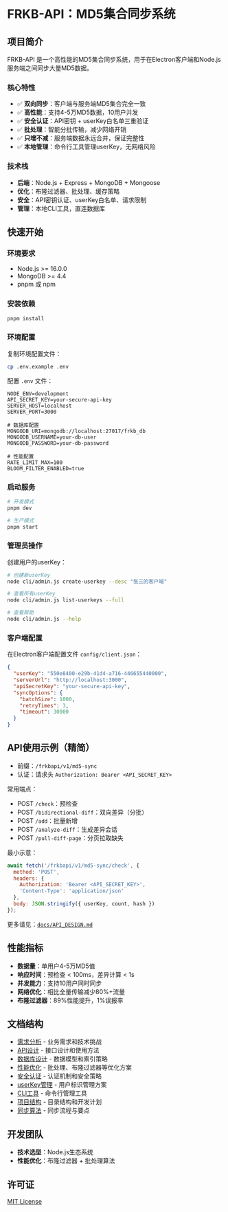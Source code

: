 # FRKB-API：MD5集合同步系统

## 项目简介

FRKB-API 是一个高性能的MD5集合同步系统，用于在Electron客户端和Node.js服务端之间同步大量MD5数据。

### 核心特性

- ✅ **双向同步**：客户端与服务端MD5集合完全一致
- ✅ **高性能**：支持4-5万MD5数据，10用户并发
- ✅ **安全认证**：API密钥 + userKey白名单三重验证
- ✅ **批处理**：智能分批传输，减少网络开销
- ✅ **只增不减**：服务端数据永远合并，保证完整性
- ✅ **本地管理**：命令行工具管理userKey，无网络风险

### 技术栈

- **后端**：Node.js + Express + MongoDB + Mongoose
- **优化**：布隆过滤器、批处理、缓存策略
- **安全**：API密钥认证、userKey白名单、请求限制
- **管理**：本地CLI工具，直连数据库

## 快速开始

### 环境要求

- Node.js >= 16.0.0
- MongoDB >= 4.4
- pnpm 或 npm

### 安装依赖

```bash
pnpm install
```

### 环境配置

复制环境配置文件：
```bash
cp .env.example .env
```

配置 `.env` 文件：
```env
NODE_ENV=development
API_SECRET_KEY=your-secure-api-key
SERVER_HOST=localhost
SERVER_PORT=3000

# 数据库配置
MONGODB_URI=mongodb://localhost:27017/frkb_db
MONGODB_USERNAME=your-db-user
MONGODB_PASSWORD=your-db-password

# 性能配置
RATE_LIMIT_MAX=100
BLOOM_FILTER_ENABLED=true
```

### 启动服务

```bash
# 开发模式
pnpm dev

# 生产模式
pnpm start
```

### 管理员操作

创建用户的userKey：
```bash
# 创建新userKey
node cli/admin.js create-userkey --desc "张三的客户端"

# 查看所有userKey
node cli/admin.js list-userkeys --full

# 查看帮助
node cli/admin.js --help
```

### 客户端配置

在Electron客户端配置文件 `config/client.json`：
```json
{
  "userKey": "550e8400-e29b-41d4-a716-446655440000",
  "serverUrl": "http://localhost:3000",
  "apiSecretKey": "your-secure-api-key",
  "syncOptions": {
    "batchSize": 1000,
    "retryTimes": 3,
    "timeout": 30000
  }
}
```

## API使用示例（精简）

- 前缀：`/frkbapi/v1/md5-sync`
- 认证：请求头 `Authorization: Bearer <API_SECRET_KEY>`

常用端点：
- POST `/check`：预检查
- POST `/bidirectional-diff`：双向差异（分批）
- POST `/add`：批量新增
- POST `/analyze-diff`：生成差异会话
- POST `/pull-diff-page`：分页拉取缺失

最小示意：
```javascript
await fetch('/frkbapi/v1/md5-sync/check', {
  method: 'POST',
  headers: {
    Authorization: 'Bearer <API_SECRET_KEY>',
    'Content-Type': 'application/json'
  },
  body: JSON.stringify({ userKey, count, hash })
});
```

更多请见：[`docs/API_DESIGN.md`](./docs/API_DESIGN.md)

## 性能指标

- **数据量**：单用户4-5万MD5值
- **响应时间**：预检查 < 100ms，差异计算 < 1s
- **并发能力**：支持10用户同时同步
- **网络优化**：相比全量传输减少80%+流量
- **布隆过滤器**：89%性能提升，1%误报率

## 文档结构

- [需求分析](./docs/REQUIREMENTS.md) - 业务需求和技术挑战
- [API设计](./docs/API_DESIGN.md) - 接口设计和使用方法
- [数据库设计](./docs/DATABASE_DESIGN.md) - 数据模型和索引策略
- [性能优化](./docs/PERFORMANCE.md) - 批处理、布隆过滤器等优化方案
- [安全认证](./docs/SECURITY.md) - 认证机制和安全策略
- [userKey管理](./docs/USERKEY_MANAGEMENT.md) - 用户标识管理方案
- [CLI工具](./docs/CLI_TOOL.md) - 命令行管理工具
- [项目结构](./docs/PROJECT_STRUCTURE.md) - 目录结构和开发计划
- [同步算法](./docs/SYNC_ALGORITHM.md) - 同步流程与要点

## 开发团队
- **技术选型**：Node.js生态系统
- **性能优化**：布隆过滤器 + 批处理算法

## 许可证

[MIT License](./LICENSE)